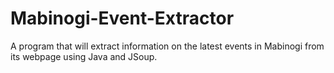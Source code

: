 # Mabinogi-Event-Extractor
A program that will extract information on the latest events in Mabinogi from its webpage using Java and JSoup.
